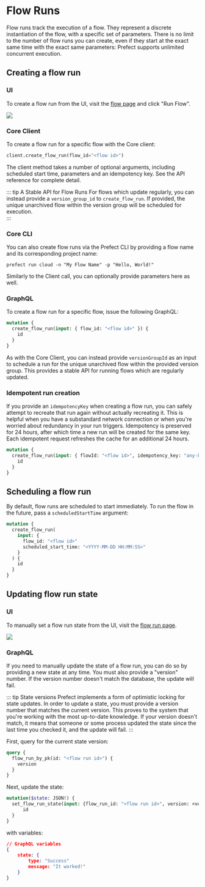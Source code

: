 # Flow Runs

Flow runs track the execution of a flow. They represent a discrete instantiation of the flow, with a specific set of parameters. There is no limit to the number of flow runs you can create, even if they start at the exact same time with the exact same parameters: Prefect supports unlimited concurrent execution.

## Creating a flow run

### UI

To create a flow run from the UI, visit the [flow page](/cloud/ui/flow.html#run) and click "Run Flow".

![](/cloud/ui/flow-run.png)

### Core Client

To create a flow run for a specific flow with the Core client:

```python
client.create_flow_run(flow_id="<flow id>")
```

The client method takes a number of optional arguments, including scheduled start time, parameters and an idempotency key. See the API reference for complete detail.

::: tip A Stable API for Flow Runs
For flows which update regularly, you can instead provide a `version_group_id` to `create_flow_run`. If provided, the unique unarchived flow within the version group will be scheduled for execution.  
:::

### Core CLI

You can also create flow runs via the Prefect CLI by providing a flow name and its corresponding project name:

```
prefect run cloud -n "My Flow Name" -p "Hello, World!"
```

Similarly to the Client call, you can optionally provide parameters here as well.

### GraphQL <Badge text="GQL"/>

To create a flow run for a specific flow, issue the following GraphQL:

```graphql
mutation {
  create_flow_run(input: { flow_id: "<flow id>" }) {
    id
  }
}
```

As with the Core Client, you can instead provide `versionGroupId` as an input to schedule a run for the unique unarchived flow within the provided version group. This provides a stable API for running flows which are regularly updated.

### Idempotent run creation <Badge text="GQL"/>

If you provide an `idempotencyKey` when creating a flow run, you can safely attempt to recreate that run again without actually recreating it. This is helpful when you have a substandard network connection or when you're worried about redundancy in your run triggers. Idempotency is preserved for 24 hours, after which time a new run will be created for the same key. Each idempotent request refreshes the cache for an additional 24 hours.

```graphql
mutation {
  create_flow_run(input: { flowId: "<flow id>", idempotency_key: "any-key" }) {
    id
  }
}
```

## Scheduling a flow run <Badge text="GQL"/>

By default, flow runs are scheduled to start immediately. To run the flow in the future, pass a `scheduledStartTime` argument:

```graphql
mutation {
  create_flow_run(
    input: {
      flow_id: "<flow id>"
      scheduled_start_time: "<YYYY-MM-DD HH:MM:SS>"
    }
  ) {
    id
  }
}
```

## Updating flow run state

### UI

To manually set a flow run state from the UI, visit the [flow run page](/cloud/ui/flowrun).

![](/cloud/ui/flowrun-mark-as.png)

### GraphQL <Badge text="GQL"/>

If you need to manually update the state of a flow run, you can do so by providing a new state at any time. You must also provide a "version" number. If the version number doesn't match the database, the update will fail.

::: tip State versions
Prefect implements a form of optimistic locking for state updates. In order to update a state, you must provide a version number that matches the current version. This proves to the system that you're working with the most up-to-date knowledge. If your version doesn't match, it means that someone or some process updated the state since the last time you checked it, and the update will fail.
:::

First, query for the current state version:

```graphql
query {
  flow_run_by_pk(id: "<flow run id>") {
    version
  }
}
```

Next, update the state:

```graphql
mutation($state: JSON!) {
  set_flow_run_state(input: {flow_run_id: "<flow run id>", version: <version>, state: $state}) {
      id
  }
}
```

with variables:

```json
// GraphQL variables
{
    state: {
        type: "Success"
        message: "It worked!"
    }
}
```
